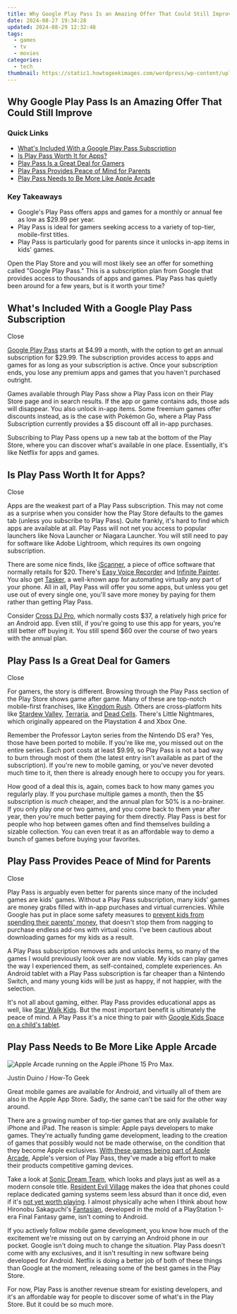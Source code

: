 ```yaml
---
title: Why Google Play Pass Is an Amazing Offer That Could Still Improve
date: 2024-08-27 19:34:28
updated: 2024-08-29 12:32:48
tags:
  - games
  - tv
  - movies
categories:
  - tech
thumbnail: https://static1.howtogeekimages.com/wordpress/wp-content/uploads/2024/04/google-play-pass-on-a-smartphone-screen-1.jpg
---
```


## Why Google Play Pass Is an Amazing Offer That Could Still Improve

### Quick Links

* [What's Included With a Google Play Pass Subscription](https://blog-min.techidaily.com/how-to-repair-corrupt-excel-2010-workbook-by-stellar-guide/)
* [​Is Play Pass Worth It for Apps?](https://fake-location.techidaily.com/methods-to-change-gps-location-on-samsung-galaxy-s23-drfone-by-drfone-virtual-android/)
* [Play Pass Is a Great Deal for Gamers](https://tech-renaissance.techidaily.com/top-rated-wifi-signal-boosters-in-2/)
* [Play Pass Provides Peace of Mind for Parents](https://ios-unlock.techidaily.com/passfab-apple-iphone-12-pro-backup-unlocker-top-4-alternatives-by-drfone-ios/)
* [Play Pass Needs to Be More Like Apple Arcade](https://facebook-video-content.techidaily.com/updated-in-2024-innovate-or-stagnate-the-must-know-fb-ad-trends-for-24/)

### Key Takeaways

* Google's Play Pass offers apps and games for a monthly or annual fee as low as $29.99 per year.
* Play Pass is ideal for gamers seeking access to a variety of top-tier, mobile-first titles.
* Play Pass is particularly good for parents since it unlocks in-app items in kids' games.

 Open the Play Store and you will most likely see an offer for something called "Google Play Pass." This is a subscription plan from Google that provides access to thousands of apps and games. Play Pass has quietly been around for a few years, but is it worth your time?

##  What's Included With a Google Play Pass Subscription

Close 

[Google Play Pass](https://facebook-video-content.techidaily.com/new-expert-strategies-for-configuring-and-assessing-fbs-instream-ads/) starts at $4.99 a month, with the option to get an annual subscription for $29.99\. The subscription provides access to apps and games for as long as your subscription is active. Once your subscription ends, you lose any premium apps and games that you haven't purchased outright.

 Games available through Play Pass show a Play Pass icon on their Play Store page and in search results. If the app or game contains ads, those ads will disappear. You also unlock in-app items. Some freemium games offer discounts instead, as is the case with Pokémon Go, where a Play Pass Subscription currently provides a $5 discount off all in-app purchases.

 Subscribing to Play Pass opens up a new tab at the bottom of the Play Store, where you can discover what's available in one place. Essentially, it's like Netflix for apps and games.

##  ​Is Play Pass Worth It for Apps?

Close 

 Apps are the weakest part of a Play Pass subscription. This may not come as a surprise when you consider how the Play Store defaults to the games tab (unless you subscribe to Play Pass). Quite frankly, it's hard to find which apps are available at all. Play Pass will not net you access to popular launchers like Nova Launcher or Niagara Launcher. You will still need to pay for software like Adobe Lightroom, which requires its own ongoing subscription.

 There are some nice finds, like [iScanner](https://www.anrdoezrs.net/links/3607085/type/dlg/sid/UUhtgUeUpU2002659/https://play.google.com/store/apps/details?id=com.bpmobile.iscanner.pdf), a piece of office software that normally retails for $20\. There's [Easy Voice Recorder](https://www.anrdoezrs.net/links/3607085/type/dlg/sid/UUhtgUeUpU2002659/https://play.google.com/store/apps/details?id=com.coffeebeanventures.easyvoicerecorder) and [Infinite Painter](https://www.anrdoezrs.net/links/3607085/type/dlg/sid/UUhtgUeUpU2002659/https://play.google.com/store/apps/details?id=com.brakefield.painter). You also get [Tasker](https://www.anrdoezrs.net/links/3607085/type/dlg/sid/UUhtgUeUpU2002659/https://play.google.com/store/apps/details?id=net.dinglisch.android.taskerm), a well-known app for automating virtually any part of your phone. All in all, Play Pass will offer you some apps, but unless you get use out of every single one, you'll save more money by paying for them rather than getting Play Pass.

 Consider [Cross DJ Pro](https://www.anrdoezrs.net/links/3607085/type/dlg/sid/UUhtgUeUpU2002659/https://play.google.com/store/apps/details?id=com.mixvibes.crossdjapp), which normally costs $37, a relatively high price for an Android app. Even still, if you're going to use this app for years, you're still better off buying it. You still spend $60 over the course of two years with the annual plan.

##  Play Pass Is a Great Deal for Gamers

Close 

 For gamers, the story is different. Browsing through the Play Pass section of the Play Store shows game after game. Many of these are top-notch mobile-first franchises, like [Kingdom Rush](https://www.anrdoezrs.net/links/3607085/type/dlg/sid/UUhtgUeUpU2002659/https://play.google.com/store/apps/details?id=com.ironhidegames.android.kingdomrush). Others are cross-platform hits like [Stardew Valley](https://www.anrdoezrs.net/links/3607085/type/dlg/sid/UUhtgUeUpU2002659/https://play.google.com/store/apps/details?id=com.chucklefish.stardewvalley), [Terraria](https://www.anrdoezrs.net/links/3607085/type/dlg/sid/UUhtgUeUpU2002659/https://play.google.com/store/apps/details?id=com.and.games505.TerrariaPaid), and [Dead Cells](https://www.anrdoezrs.net/links/3607085/type/dlg/sid/UUhtgUeUpU2002659/https://play.google.com/store/apps/details?id=com.playdigious.deadcells.mobile). There's Little Nightmares, which originally appeared on the Playstation 4 and Xbox One.

 Remember the Professor Layton series from the Nintendo DS era? Yes, those have been ported to mobile. If you're like me, you missed out on the entire series. Each port costs at least $9.99, so Play Pass is not a bad way to burn through most of them (the latest entry isn't available as part of the subscription). If you're new to mobile gaming, or you've never devoted much time to it, then there is already enough here to occupy you for years.

 How good of a deal this is, again, comes back to how many games you regularly play. If you purchase multiple games a month, then the $5 subscription is _much_ cheaper, and the annual plan for 50% is a no-brainer. If you only play one or two games, and you come back to them year after year, then you're much better paying for them directly. Play Pass is best for people who hop between games often and find themselves building a sizable collection. You can even treat it as an affordable way to demo a bunch of games before buying your favorites.

##  Play Pass Provides Peace of Mind for Parents

Close 

 Play Pass is arguably even better for parents since many of the included games are kids' games. Without a Play Pass subscription, many kids' games are money grabs filled with in-app purchases and virtual currencies. While Google has put in place some safety measures to [prevent kids from spending their parents' money](https://tech-haven.techidaily.com/1722102699593-why-chatgpt-plus-is-your-next-big-leap-discover-9-key-motivators/), that doesn't stop them from nagging to purchase endless add-ons with virtual coins. I've been cautious about downloading games for my kids as a result.

 A Play Pass subscription removes ads and unlocks items, so many of the games I would previously look over are now viable. My kids can play games the way I experienced them, as self-contained, complete experiences. An Android tablet with a Play Pass subscription is far cheaper than a Nintendo Switch, and many young kids will be just as happy, if not happier, with the selection.

 It's not all about gaming, either. Play Pass provides educational apps as well, like [Star Walk Kids](https://www.anrdoezrs.net/links/3607085/type/dlg/sid/UUhtgUeUpU2002659/https://play.google.com/store/apps/details?id=com.vitotechnology.StarWalkKids). But the most important benefit is ultimately the peace of mind. A Play Pass it's a nice thing to pair with [Google Kids Space on a child's tablet](https://hardware-tips.techidaily.com/expert-insights-on-hardware-by-toms-tech-hub/).

##  Play Pass Needs to Be More Like Apple Arcade

![Apple Arcade running on the Apple iPhone 15 Pro Max.](https://static1.howtogeekimages.com/wordpress/wp-content/uploads/2023/10/53226890052_332a7b0738_o.jpg) 

Justin Duino / How-To Geek

 Great mobile games are available for Android, and virtually all of them are also in the Apple App Store. Sadly, the same can't be said for the other way around.

 There are a growing number of top-tier games that are only available for iPhone and iPad. The reason is simple: Apple pays developers to make games. They're actually funding game development, leading to the creation of games that possibly would not be made otherwise, on the condition that they become Apple exclusives. [With these games being part of Apple Arcade](https://snapchat-videos.techidaily.com/updated-2024-approved-how-to-create-snapchat-lenses-easily-2-methods/), Apple's version of Play Pass, they've made a big effort to make their products competitive gaming devices.

 Take a look at [Sonic Dream Team](https://apps.apple.com/us/app/sonic-dream-team/id1609094795), which looks and plays just as well as a modern console title. [Resident Evil Village](https://apps.apple.com/us/app/resident-evil-village/id6450980545) makes the idea that phones could replace dedicated gaming systems seem less absurd than it once did, even if it's [not yet worth playing](https://facebook-video-footage.techidaily.com/new-2024-approved-conquer-small-screen-navigate-through-these-best-free-and-online-downloader-tools/). I almost physically ache when I think about how Hironobu Sakaguchi's [Fantasian](https://apps.apple.com/us/app/fantasian/id1517339045), developed in the mold of a PlayStation 1-era Final Fantasy game, isn't coming to Android.

 If you actively follow mobile game development, you know how much of the excitement we're missing out on by carrying an Android phone in our pocket. Google isn't doing much to change the situation. Play Pass doesn't come with any exclusives, and it isn't resulting in new software being developed for Android. Netflix is doing a better job of both of these things than Google at the moment, releasing some of the best games in the Play Store.

 For now, Play Pass is another revenue stream for existing developers, and it's an affordable way for people to discover some of what's in the Play Store. But it could be so much more.

<ins class="adsbygoogle"
     style="display:block"
     data-ad-format="autorelaxed"
     data-ad-client="ca-pub-7571918770474297"
     data-ad-slot="1223367746"></ins>



<ins class="adsbygoogle"
     style="display:block"
     data-ad-client="ca-pub-7571918770474297"
     data-ad-slot="8358498916"
     data-ad-format="auto"
     data-full-width-responsive="true"></ins>
